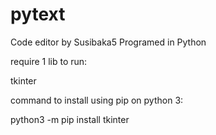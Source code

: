 # pytext
Code editor by Susibaka5
Programed in Python

require 1 lib to run:

tkinter

command to install using pip on python 3:

python3 -m pip install tkinter
